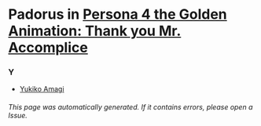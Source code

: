 # Padorus in [Persona 4 the Golden Animation: Thank you Mr. Accomplice](https://myanimelist.net/anime/26359/Persona_4_the_Golden_Animation__Thank_you_Mr_Accomplice)

### Y
* [Yukiko Amagi](https://github.com/shadow578/Project-Padoru/blob/master/table-of-contents/characters/YukikoAmagi.md)

###### This page was automatically generated. If it contains errors, please open a Issue.
